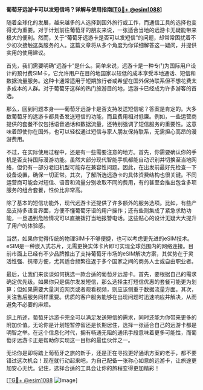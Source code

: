 **葡萄牙远游卡可以发短信吗？详解与使用指南[[TG💪+ @esim1088](https://t.me/s/esim1088)]**

随着全球化的发展，越来越多的人选择到国外旅行或工作，而通信工具的选择也变得尤为重要。对于计划前往葡萄牙的朋友来说，一张适合当地的远游卡无疑能带来极大的便利。然而，关于“葡萄牙远游卡是否可以发短信”的问题，却常常困扰着不少初次接触这类服务的人。这篇文章将从多个角度为你详细解答这一疑问，并提供实用的使用建议。

首先，我们需要明确“远游卡”是什么。简单来说，远游卡是一种专门为国际用户设计的预付费SIM卡，它允许用户在目的地国家以较低的成本享受本地通话、短信和数据流量服务。这种卡通常适用于短期旅行者或希望在国外保持联系但不想花费太多成本的人群。对于葡萄牙这样的热门旅游目的地，远游卡已经成为许多游客的首选。

那么，回到问题本身——葡萄牙远游卡是否支持发送短信呢？答案是肯定的。大多数葡萄牙的远游卡都具备发送短信的功能，而且费用相对低廉。例如，一些运营商提供的套餐不仅包括语音通话和数据流量，还特别强调了短信服务的重要性。这意味着即使你在国外，也可以轻松通过短信与家人朋友保持联系，无需担心高昂的漫游费用。

不过，在实际使用过程中，还是有一些需要注意的地方。首先，你需要确认你的手机是否支持国际漫游功能。虽然大部分现代智能手机都能自动识别并切换至当地网络，但仍有一部分老旧机型可能存在兼容性问题。因此，在出发前最好先检查一下设备设置，确保一切正常。其次，了解所选远游卡的具体资费结构也很关键。不同运营商可能会对短信、语音和流量分别收取不同的费用，有的甚至会推出包含多项服务的组合套餐，性价比非常高。

除了基本的短信功能外，现代远游卡还提供了许多额外的服务选项。比如，有些产品支持多语言界面，方便不懂葡萄牙语的用户操作；还有些则集成了紧急求助功能，一旦遇到危险情况可以直接拨打当地报警电话。这些贴心的设计无疑大大提升了用户的体验感。

当然，如果你觉得传统的物理SIM卡不够便捷，也可以考虑更先进的eSIM技术。eSIM是一种嵌入式芯片，无需更换实体卡片即可实现全球范围内的网络连接。目前市面上已经有不少品牌推出了支持葡萄牙市场的eSIM解决方案，其优势在于灵活性强、携带方便，尤其适合频繁往返于多个国家之间的商务人士或自由职业者。

最后，让我们来谈谈如何挑选一款合适的葡萄牙远游卡。首先，要根据自己的需求确定优先级。如果你只是偶尔发发短信，那么选择主打短信优惠的套餐可能更为划算；但如果需要大量浏览网页或者观看视频，则应该侧重于数据流量方面。其次，关注售后服务同样重要。优质的客户服务能够在出现问题时迅速响应并解决，从而避免不必要的麻烦。

综上所述，葡萄牙远游卡完全可以满足发送短信的需求，同时还能为你带来更多的附加价值。无论你是计划短暂停留还是长期居住，选择一张适合自己的远游卡都是明智之举。在这个信息化时代，拥有畅通无阻的通讯手段意味着更多可能性，而葡萄牙远游卡正是帮助你实现这一目标的最佳伙伴之一。

无论你是即将踏上葡萄牙之旅的新手，还是正在寻找更好通讯方案的老手，都不要错过这次机会！现在就行动起来吧，为自己配备一张称心如意的远游卡，让旅途更加安心无忧。记住，选择合适的工具会让你的旅程变得更加精彩！

[[TG💪+ @esim1088](https://t.me/s/esim1088) ![Image](https://i.postimg.cc/4NQfJmqS/Snipaste-2025-05-13-00-14-12.png)]